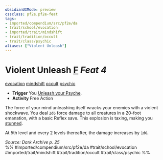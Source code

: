 ```yaml
---
obsidianUIMode: preview
cssclass: pf2e,pf2e-feat
tags:
- imported/compendium/src/pf2e/da
- trait/school/evocation
- imported/trait/mindshift
- trait/tradition/occult
- trait/class/psychic
aliases: ["Violent Unleash"]
---
```

# Violent Unleash  [F](chapter-9-playing-the-game.md#Actions "Free Action") *Feat 4*  
[evocation](evocation.md)  [mindshift](mindshift-da.md)  [occult](occult.md)  [psychic](rules/traits/psychic-da.md)  

- **Trigger** You [Unleash your Psyche](unleash-psyche-da.md).
- **Activity** Free Action

The force of your mind unleashing itself wracks your enemies with a violent shockwave. You deal `2d6` force damage to all creatures in a 20-foot emanation, with a basic Reflex save. This explosion is taxing, making you [stunned](conditions.md#Stunned).

At 5th level and every 2 levels thereafter, the damage increases by `1d6`.

*Source: Dark Archive p. 25*  
%% #imported/compendium/src/pf2e/da #trait/school/evocation #imported/trait/mindshift #trait/tradition/occult #trait/class/psychic %%